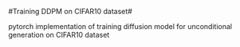 #Training DDPM on CIFAR10 dataset#

pytorch implementation of training diffusion model for unconditional generation on CIFAR10 dataset
